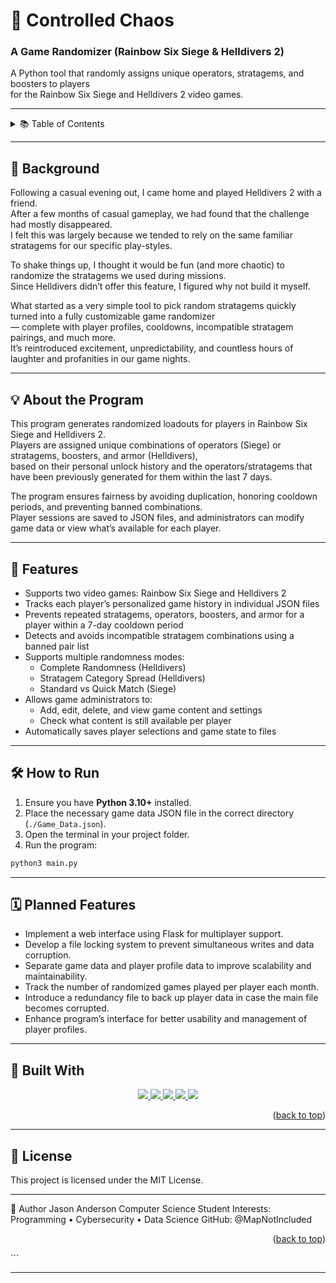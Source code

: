 # 🎲 Controlled Chaos
### A Game Randomizer (Rainbow Six Siege & Helldivers 2)

A Python tool that randomly assigns unique operators, stratagems, and boosters to players  
for the Rainbow Six Siege and Helldivers 2 video games.

---

<details>
  <summary>📚 Table of Contents</summary>
  <ol>
    <li><a href="#background">📖 Background</a></li>
    <li><a href="#about-the-program">💡 About the Program</a></li>
    <li><a href="#features">🚀 Features</a></li>
    <li><a href="#how-to-run">🛠️ How to Run</a></li>
    <li><a href="#planned-features">🗓️ Planned Features</a></li>
    <li><a href="#built-with">🧪 Built With</a></li>
    <li><a href="#license">📜 License</a></li>
    <li><a href="#author">👤 Author</a></li>
  </ol>
</details>

---

## 📖 Background

Following a casual evening out, I came home and played Helldivers 2 with a friend.  
After a few months of casual gameplay, we had found that the challenge had mostly disappeared.  
I felt this was largely because we tended to rely on the same familiar stratagems for our specific play-styles.

To shake things up, I thought it would be fun (and more chaotic) to randomize the stratagems we used during missions.  
Since Helldivers didn’t offer this feature, I figured why not build it myself.

What started as a very simple tool to pick random stratagems quickly turned into a fully customizable game randomizer  
— complete with player profiles, cooldowns, incompatible stratagem pairings, and much more.  
It’s reintroduced excitement, unpredictability, and countless hours of laughter and profanities in our game nights.

---

## 💡 About the Program

This program generates randomized loadouts for players in Rainbow Six Siege and Helldivers 2.  
Players are assigned unique combinations of operators (Siege) or stratagems, boosters, and armor (Helldivers),  
based on their personal unlock history and the operators/stratagems that have been previously generated for them within the last 7 days.

The program ensures fairness by avoiding duplication, honoring cooldown periods, and preventing banned combinations.  
Player sessions are saved to JSON files, and administrators can modify game data or view what’s available for each player.

---

## 🚀 Features

- Supports two video games: Rainbow Six Siege and Helldivers 2
- Tracks each player’s personalized game history in individual JSON files
- Prevents repeated stratagems, operators, boosters, and armor for a player within a 7-day cooldown period
- Detects and avoids incompatible stratagem combinations using a banned pair list
- Supports multiple randomness modes:
  - Complete Randomness (Helldivers)
  - Stratagem Category Spread (Helldivers)
  - Standard vs Quick Match (Siege)
- Allows game administrators to:
  - Add, edit, delete, and view game content and settings
  - Check what content is still available per player
- Automatically saves player selections and game state to files

---

## 🛠️ How to Run

1. Ensure you have **Python 3.10+** installed.
2. Place the necessary game data JSON file in the correct directory (`./Game_Data.json`).
3. Open the terminal in your project folder.
4. Run the program:

```bash
python3 main.py
```

---

## 🗓️ Planned Features

- Implement a web interface using Flask for multiplayer support.
- Develop a file locking system to prevent simultaneous writes and data corruption.
- Separate game data and player profile data to improve scalability and maintainability.
- Track the number of randomized games played per player each month.
- Introduce a redundancy file to back up player data in case the main file becomes corrupted.
- Enhance program’s interface for better usability and management of player profiles.

---

## 🔧 Built With

<p align="center">
  <a href="https://www.python.org">
    <img src="https://img.shields.io/badge/Python-3.11-blue?style=for-the-badge&logo=python&logoColor=white">
  </a>
  <a href="https://www.json.org">
    <img src="https://img.shields.io/badge/Data-JSON-blueviolet?style=for-the-badge&logo=json&logoColor=white">
  </a>
  <a href="https://git-scm.com">
    <img src="https://img.shields.io/badge/Version%20Control-Git%20%26%20GitHub-orange?style=for-the-badge&logo=git&logoColor=white">
  </a>
  <a href="https://www.jetbrains.com/pycharm/">
    <img src="https://img.shields.io/badge/IDE-PyCharm-green?style=for-the-badge&logo=pycharm&logoColor=white">
  </a>
  <a href="https://www.microsoft.com/en-us/windows">
    <img src="https://img.shields.io/badge/Platform-Windows-darkred?style=for-the-badge&logo=windows&logoColor=white">
  </a>
</p>

<p align="right">(<a href="#top">back to top</a>)</p>

---

## 📜 License
This project is licensed under the MIT License.

---

👤 Author
Jason Anderson
Computer Science Student
Interests: Programming • Cybersecurity • Data Science
GitHub: @MapNotIncluded

<p align="right">(<a href="#top">back to top</a>)</p> ```

---